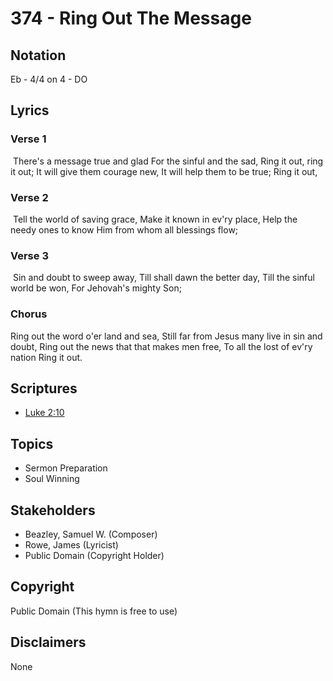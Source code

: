# 374 - Ring Out The Message

## Notation

Eb - 4/4 on 4 - DO

## Lyrics

### Verse 1

 There's a message true and glad For the sinful and the sad, Ring it out, ring it out; It will give them courage new, It will help them to be true; Ring it out,

### Verse 2

 Tell the world of saving grace, Make it known in ev'ry place, Help the needy ones to know Him from whom all blessings flow;

### Verse 3

 Sin and doubt to sweep away, Till shall dawn the better day, Till the sinful world be won, For Jehovah's mighty Son; 

### Chorus

Ring out the word o'er land and sea,  Still far from Jesus many live in sin and doubt, Ring out the news that that makes men free, To all the lost of ev'ry nation Ring it out. 


## Scriptures

- [Luke 2:10](https://www.biblegateway.com/passage/?search=Luke%202%3A10)

## Topics

- Sermon Preparation
- Soul Winning

## Stakeholders

- Beazley, Samuel W. (Composer)
- Rowe, James (Lyricist)
- Public Domain (Copyright Holder)

## Copyright

Public Domain
(This hymn is free to use)

## Disclaimers

None

